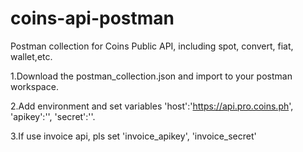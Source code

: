 # coins-api-postman
Postman collection for Coins Public API, including spot, convert, fiat, wallet,etc.
  
  

1.Download the postman_collection.json and import to your postman workspace.  
  
2.Add environment and set variables 'host':'https://api.pro.coins.ph', 'apikey':'', 'secret':''.  
  
3.If use invoice api, pls set 'invoice_apikey', 'invoice_secret'

